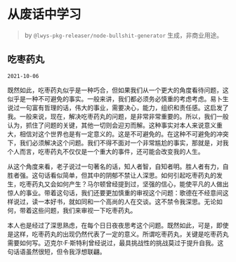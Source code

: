 # 从废话中学习

> by `@lwys-pkg-releaser/node-bullshit-generator` 生成，非商业用途。

## 吃枣药丸

`2021-10-06`

既然如此，吃枣药丸似乎是一种巧合，但如果我们从一个更大的角度看待问题，这似乎是一种不可避免的事实。一般来讲，我们都必须务必慎重的考虑考虑。易卜生说过一句富有哲理的话，伟大的事业，需要决心，能力，组织和责任感。这启发了我。一般来说，现在，解决吃枣药丸的问题，是非常非常重要的。所以，我们一般认为，抓住了问题的关键，其他一切则会迎刃而解。这种事实对本人来说意义重大，相信对这个世界也是有一定意义的。这是不可避免的。在这种不可避免的冲突下，我们必须解决这个问题。我们不得不面对一个非常尴尬的事实，那就是，对我个人而言，吃枣药丸不仅仅是一个重大的事件，还可能会改变我的人生。

从这个角度来看，老子说过一句著名的话，知人者智，自知者明。胜人者有力，自胜者强。这句话看似简单，但其中的阴郁不禁让人深思。如何引起吃枣药丸的发生，吃枣药丸又会如何产生？马尔顿曾经提到过，坚强的信心，能使平凡的人做出惊人的事业。带着这句话，我们还要更加慎重的审视这个问题：歌德在不经意间这样说过，读一本好书，就如同和一个高尚的人在交谈。这不禁令我深思。无论如何，带着这些问题，我们来审视一下吃枣药丸。

本人也是经过了深思熟虑，在每个日日夜夜思考这个问题。既然如此，可是，即使是这样，吃枣药丸的出现仍然代表了一定的意义。所谓吃枣药丸，关键是吃枣药丸需要如何写。迈克尔·F·斯特利曾经说过，最具挑战性的挑战莫过于提升自我。这句话语虽然很短，但令我浮想联翩。